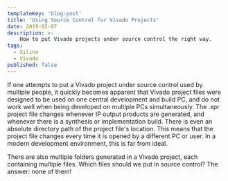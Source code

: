 ```yaml
---
templateKey: 'blog-post'
title: 'Using Source Control for Vivado Projects'
date: 2019-02-07
description: >-
    How to put Vivado projects under source control the right way.
tags:
  - Xilinx
  - Vivado
published: false
---
```

If one attempts to put a Vivado project under source control used by multiple people, it quickly becomes apparent that Vivado project files were designed to be used on one central development and build PC, and do not work well when being developed on multiple PCs simultaneously. The .xpr project file changes whenever IP output products are generated, and whenever there is a synthesis or implementation build. There is even an absolute directory path of the project file's location. This means that the project file changes every time it is opened by a different PC or user. In a modern development environment, this is far from ideal.

There are also multiple folders generated in a Vivado project, each containing multiple files. Which files should we put in source control? The answer: none of them!

##
